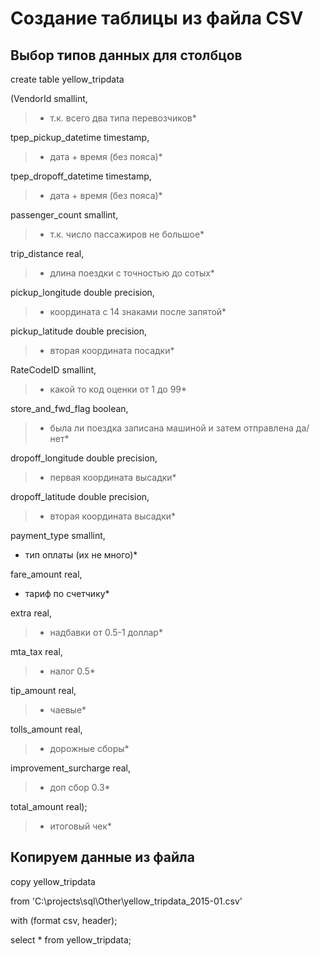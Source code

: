 # Создание таблицы из файла CSV
## Выбор типов данных для столбцов

create table yellow_tripdata

(VendorId smallint,                   
> * т.к. всего два типа перевозчиков*

tpep_pickup_datetime timestamp,       
> * дата + время (без пояса)*

tpep_dropoff_datetime timestamp,      
> * дата + время (без пояса)*

passenger_count smallint,             
> * т.к. число пассажиров не большое*

trip_distance real,                   
> * длина поездки с точностью до сотых*

pickup_longitude double precision,    
> * координата с 14 знаками после запятой*

pickup_latitude double precision,     
>* вторая координата посадки*

RateCodeID smallint,                  
>* какой то код оценки от 1 до 99*

store_and_fwd_flag boolean,           
>* была ли поездка записана машиной и затем отправлена да/нет*

dropoff_longitude double precision,   
>* первая координата высадки*

dropoff_latitude double precision,    
>* вторая координата высадки*

payment_type smallint,                
* тип оплаты (их не много)*

fare_amount real,                     
* тариф по счетчику*

extra real,                           
>* надбавки от 0.5-1 доллар*

mta_tax real,                         
>* налог 0.5*

tip_amount real,                      
>* чаевые*

tolls_amount real,                    
>* дорожные сборы*

improvement_surcharge real,           
>* доп сбор 0.3*

total_amount real);                   
>* итоговый чек*

## Копируем данные из файла

copy yellow_tripdata 

from 'C:\projects\sql\Other\yellow_tripdata_2015-01.csv' 

with (format csv, header);


select * from yellow_tripdata;
